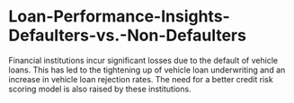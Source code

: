 # Loan-Performance-Insights-Defaulters-vs.-Non-Defaulters
Financial institutions incur significant losses due to the default of vehicle loans. This has led to the tightening up of vehicle loan underwriting and an increase in vehicle loan rejection rates. The need for a better credit risk scoring model is also raised by these institutions. 
